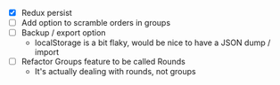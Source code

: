 - [x] Redux persist
- [ ] Add option to scramble orders in groups
- [ ] Backup / export option
  - localStorage is a bit flaky, would be nice to have a JSON dump / import
- [ ] Refactor Groups feature to be called Rounds
  - It's actually dealing with rounds, not groups
